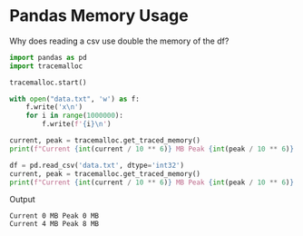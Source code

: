 # Pandas Memory Usage


Why does reading a csv use double the memory of the df?


```python
import pandas as pd
import tracemalloc

tracemalloc.start()

with open("data.txt", 'w') as f:
    f.write('x\n')
    for i in range(1000000):
        f.write(f'{i}\n')

current, peak = tracemalloc.get_traced_memory()
print(f"Current {int(current / 10 ** 6)} MB Peak {int(peak / 10 ** 6)} MB")

df = pd.read_csv('data.txt', dtype='int32')
current, peak = tracemalloc.get_traced_memory()
print(f"Current {int(current / 10 ** 6)} MB Peak {int(peak / 10 ** 6)} MB")
```

Output
```text
Current 0 MB Peak 0 MB
Current 4 MB Peak 8 MB
```
